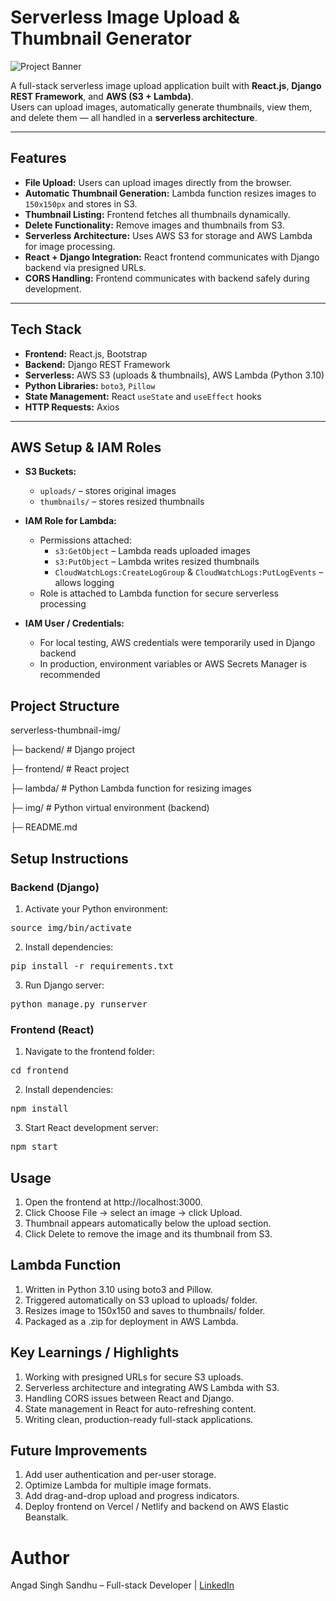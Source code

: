 # Serverless Image Upload & Thumbnail Generator

![Project Banner](https://img.shields.io/badge/Status-Completed-brightgreen)

A full-stack serverless image upload application built with **React.js**, **Django REST Framework**, and **AWS (S3 + Lambda)**.  
Users can upload images, automatically generate thumbnails, view them, and delete them — all handled in a **serverless architecture**.

---

## Features

- **File Upload:** Users can upload images directly from the browser.  
- **Automatic Thumbnail Generation:** Lambda function resizes images to `150x150px` and stores in S3.  
- **Thumbnail Listing:** Frontend fetches all thumbnails dynamically.  
- **Delete Functionality:** Remove images and thumbnails from S3.  
- **Serverless Architecture:** Uses AWS S3 for storage and AWS Lambda for image processing.  
- **React + Django Integration:** React frontend communicates with Django backend via presigned URLs.  
- **CORS Handling:** Frontend communicates with backend safely during development.  

---

## Tech Stack

- **Frontend:** React.js, Bootstrap  
- **Backend:** Django REST Framework  
- **Serverless:** AWS S3 (uploads & thumbnails), AWS Lambda (Python 3.10)  
- **Python Libraries:** `boto3`, `Pillow`  
- **State Management:** React `useState` and `useEffect` hooks  
- **HTTP Requests:** Axios  

---

## AWS Setup & IAM Roles

- **S3 Buckets:**  
  - `uploads/` – stores original images  
  - `thumbnails/` – stores resized thumbnails  

- **IAM Role for Lambda:**  
  - Permissions attached:
    - `s3:GetObject` – Lambda reads uploaded images  
    - `s3:PutObject` – Lambda writes resized thumbnails  
    - `CloudWatchLogs:CreateLogGroup` & `CloudWatchLogs:PutLogEvents` – allows logging  
  - Role is attached to Lambda function for secure serverless processing  

- **IAM User / Credentials:**  
  - For local testing, AWS credentials were temporarily used in Django backend  
  - In production, environment variables or AWS Secrets Manager is recommended  


## Project Structure

serverless-thumbnail-img/

├─ backend/ # Django project

├─ frontend/ # React project

├─ lambda/ # Python Lambda function for resizing images

├─ img/ # Python virtual environment (backend)

├─ README.md

## Setup Instructions

### Backend (Django)

1. Activate your Python environment:
<pre>source img/bin/activate </pre>

2. Install dependencies:
<pre>pip install -r requirements.txt</pre>

3. Run Django server:
<pre>python manage.py runserver</pre>

### Frontend (React)

1. Navigate to the frontend folder:

<pre>cd frontend</pre>

2. Install dependencies:

<pre>npm install</pre>

3. Start React development server:

<pre>npm start</pre>

## Usage 

1. Open the frontend at http://localhost:3000.
2. Click Choose File → select an image → click Upload.
3. Thumbnail appears automatically below the upload section.
4. Click Delete to remove the image and its thumbnail from S3.

## Lambda Function

1. Written in Python 3.10 using boto3 and Pillow.
2. Triggered automatically on S3 upload to uploads/ folder.
3. Resizes image to 150x150 and saves to thumbnails/ folder.
4. Packaged as a .zip for deployment in AWS Lambda.

## Key Learnings / Highlights

1. Working with presigned URLs for secure S3 uploads.
2. Serverless architecture and integrating AWS Lambda with S3.
3. Handling CORS issues between React and Django.
4. State management in React for auto-refreshing content.
5. Writing clean, production-ready full-stack applications.

## Future Improvements

1. Add user authentication and per-user storage.
2. Optimize Lambda for multiple image formats.
3. Add drag-and-drop upload and progress indicators.
4. Deploy frontend on Vercel / Netlify and backend on AWS Elastic Beanstalk.

# Author


Angad Singh Sandhu – Full-stack Developer | [LinkedIn](https://www.linkedin.com/in/angad277/)





